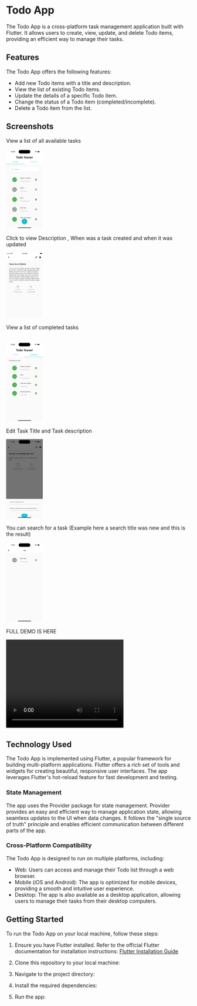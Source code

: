 # Todo App

The Todo App is a cross-platform task management application built with Flutter. It allows users to create, view, update, and delete Todo items, providing an efficient way to manage their tasks.

## Features

The Todo App offers the following features:

- Add new Todo items with a title and description.
- View the list of existing Todo items.
- Update the details of a specific Todo item.
- Change the status of a Todo item (completed/incomplete).
- Delete a Todo item from the list.


## Screenshots



View a list of all available tasks

<img src="screenshots/all.png" alt="Alt Text" width="100">


<br>

Click to view Description , When was a task created and when it was updated 


<img src="screenshots/viewtodo-longdesc.png" alt="Alt Text" width="100">


<br>



View a list of completed tasks

<br>
<img src="screenshots/completed.png" alt="Alt Text" width="100">






Edit Task Title and Task description 


<img src="screenshots/edit.png" alt="Alt Text" width="100">



<br>

You can search for a task 
(Example here a search title was new and this is the result)


<img src="screenshots/search1.png" alt="Alt Text" width="100">



<br>

FULL DEMO IS HERE 

<video width="320" height="240" controls>
  <source src="screenshots/teaser-vid.mov" type="video/mov">
  Your browser does not support the video tag.
</video>








## Technology Used

The Todo App is implemented using Flutter, a popular framework for building multi-platform applications. Flutter offers a rich set of tools and widgets for creating beautiful, responsive user interfaces. The app leverages Flutter's hot-reload feature for fast development and testing.

### State Management

The app uses the Provider package for state management. Provider provides an easy and efficient way to manage application state, allowing seamless updates to the UI when data changes. It follows the "single source of truth" principle and enables efficient communication between different parts of the app.

### Cross-Platform Compatibility

The Todo App is designed to run on multiple platforms, including:

- Web: Users can access and manage their Todo list through a web browser.
- Mobile (iOS and Android): The app is optimized for mobile devices, providing a smooth and intuitive user experience.
- Desktop: The app is also available as a desktop application, allowing users to manage their tasks from their desktop computers.

## Getting Started

To run the Todo App on your local machine, follow these steps:

1. Ensure you have Flutter installed. Refer to the official Flutter documentation for installation instructions: [Flutter Installation Guide](https://flutter.dev/docs/get-started/install)

2. Clone this repository to your local machine:

3. Navigate to the project directory:


4. Install the required dependencies:


5. Run the app:


